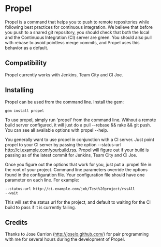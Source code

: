 # Propel

Propel is a command that helps you to push to remote repositories while following best practices for
continuous integration.  We believe that before you push to a shared git repository, you should check that
both the local and the Continuous Integration (CI) server are green.  You should also pull with rebase to avoid pointless
merge commits, and Propel uses this behavior as a default.

## Compatibility

Propel currently works with Jenkins, Team City and CI Joe.

## Installing

Propel can be used from the command line.  Install the gem:

    gem install propel

To use propel, simply run 'propel' from the command line.  Without a remote build server configured, it will
just do a pull --rebase && rake && git push.  You can see all available options with propel --help.

You generally want to use propel in conjunction with a CI server.  Just point propel to your CI server by
passing the option --status-url http://ci.example.com/yourbuild.rss.  Propel will figure out if your build is
passing as of the latest commit for Jenkins, Team City and CI Joe.

Once you figure out the options that work for you, just put a .propel file in the root of your project.
Command line parameters override the options found in the configuration file.  Your configuration file should
have one parameter on each line.  For example:

    --status-url http://ci.example.com/job/Test%20project/rssAll
    --wait

This will set the status url for the project, and default to waiting for the CI build to pass if it is currently
failing.

## Credits

Thanks to Jose Carrion (http://joselo.github.com/) for pair programming with me for several hours during the
development of Propel.